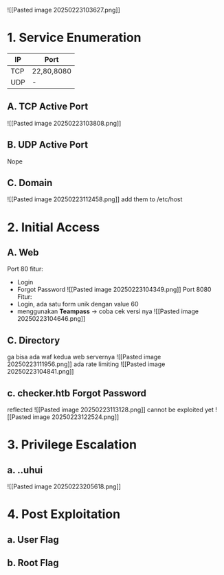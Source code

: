 ![[Pasted image 20250223103627.png]]
# 1.  Service Enumeration

| IP  | Port       |
| --- | ---------- |
| TCP | 22,80,8080 |
| UDP | -          |
## A.  TCP Active Port 
![[Pasted image 20250223103808.png]]
## B. UDP Active Port
Nope
## C.  Domain
![[Pasted image 20250223112458.png]]
add them to /etc/host
# 2. Initial Access
## A. Web
Port 80
fitur:
- Login
- Forgot Password
![[Pasted image 20250223104349.png]]
Port 8080 
Fitur:
- Login, ada satu form unik dengan value 60
- menggunakan **Teampass** -> coba cek versi nya
![[Pasted image 20250223104646.png]]

## C. Directory
ga bisa ada waf kedua web servernya
![[Pasted image 20250223111956.png]]
ada rate limiting
![[Pasted image 20250223104841.png]]
## c. checker.htb Forgot Password
reflected
![[Pasted image 20250223113128.png]]
cannot be exploited yet
![[Pasted image 20250223122524.png]]
# 3. Privilege Escalation
## a. ..uhui
![[Pasted image 20250223205618.png]]
# 4. Post Exploitation
## a. User Flag
## b. Root Flag
